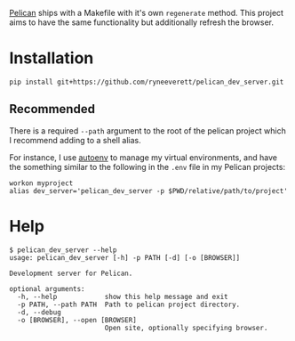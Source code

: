 [Pelican](https://github.com/getpelican/pelican) ships with a Makefile with it's own `regenerate` method. This project aims to have the same functionality but additionally refresh the browser.

Installation
============

```shell
pip install git+https://github.com/ryneeverett/pelican_dev_server.git
```

Recommended
-----------

There is a required `--path` argument to the root of the pelican project which I recommend adding to a shell alias.

For instance, I use [autoenv](https://github.com/kennethreitz/autoenv) to manage my virtual environments, and have the something similar to the following in the `.env` file in my Pelican projects:

```shell
workon myproject
alias dev_server='pelican_dev_server -p $PWD/relative/path/to/project'
```

Help
====
```
$ pelican_dev_server --help
usage: pelican_dev_server [-h] -p PATH [-d] [-o [BROWSER]]

Development server for Pelican.

optional arguments:
  -h, --help            show this help message and exit
  -p PATH, --path PATH  Path to pelican project directory.
  -d, --debug
  -o [BROWSER], --open [BROWSER]
                        Open site, optionally specifying browser.
```
